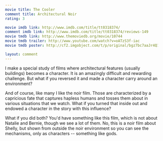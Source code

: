 ```yaml
---
movie title: The Cooler
comment title: Architectural Noir
rating: 3

movie imdb link: http://www.imdb.com/title/tt0318374/
comment imdb link: http://www.imdb.com/title/tt0318374/reviews-149
movie tmdb link: http://www.themoviedb.org/movie/10744
movie tmdb trailer: http://www.youtube.com/watch?v=oATzS3f-iac
movie tmdb poster: http://cf2.imgobject.com/t/p/original/bgz7bc7aaJr4Q1OQ8BB3EAbOaM0.jpg

layout: comment
---
```


I make a special study of films where architectural features (usually buildings) becomes a character. It is an amazingly difficult and rewarding challenge. But what if you reversed it and made a character carry around an environment?

And of course, like many I like the noir film. Those are characterized by a capricious fate that captures hapless humans and tosses them about in various situations that we watch. What if you turned that inside out and endowed a character in the story with this influence?

What if you did both? You'd have something like this film, which is not about Natalie and Bernie, though we see a lot of them. No, this is a noir film about Shelly, but shown from outside the noir environment so you can see the mechanisms, only as characters -- something like gods.